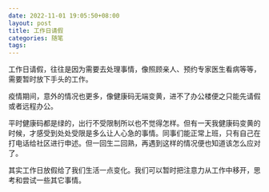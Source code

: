 ```yaml
---
date: 2022-11-01 19:05:50+08:00
layout: post
title: 工作日请假
categories: 随笔
tags: 
---
```


工作日请假，往往是因为需要去处理事情，像照顾亲人、预约专家医生看病等等，需要暂时放下手头的工作。

疫情期间，意外的情况也更多，像健康码无端变黄，进不了办公楼便之只能先请假或者远程办公。

平时健康码都是绿的，出行不受限制所以也不觉得怎样。但有一天我健康码变黄的时候，才感受到处处受限是多么让人心急的事情。同事们能正常上班，只有自己在打电话给社区进行申述。但一回生二回熟，再遇到这样的情况便也知道该怎么应对了。

其实工作日放假给了我们生活一点变化。我们可以暂时把注意力从工作中移开，思考和尝试一些其它事情。

